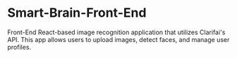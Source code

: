 # Smart-Brain-Front-End
Front-End React-based image recognition application that utilizes Clarifai's API. This app allows users to upload images, detect faces, and manage user profiles.
